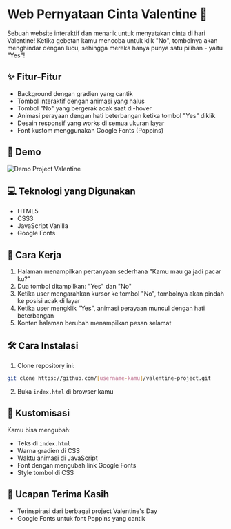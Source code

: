 # Web Pernyataan Cinta Valentine 💝

Sebuah website interaktif dan menarik untuk menyatakan cinta di hari Valentine! Ketika gebetan kamu mencoba untuk klik "No", tombolnya akan menghindar dengan lucu, sehingga mereka hanya punya satu pilihan - yaitu "Yes"! 

## ✨ Fitur-Fitur

- Background dengan gradien yang cantik
- Tombol interaktif dengan animasi yang halus
- Tombol "No" yang bergerak acak saat di-hover
- Animasi perayaan dengan hati beterbangan ketika tombol "Yes" diklik
- Desain responsif yang works di semua ukuran layar
- Font kustom menggunakan Google Fonts (Poppins)

## 🚀 Demo

![Demo Project Valentine](https://raw.githubusercontent.com/[username-kamu]/valentine-project/main/demo.gif)

## 💻 Teknologi yang Digunakan

- HTML5
- CSS3
- JavaScript Vanilla
- Google Fonts

## 🎯 Cara Kerja

1. Halaman menampilkan pertanyaan sederhana "Kamu mau ga jadi pacar ku?"
2. Dua tombol ditampilkan: "Yes" dan "No"
3. Ketika user mengarahkan kursor ke tombol "No", tombolnya akan pindah ke posisi acak di layar
4. Ketika user mengklik "Yes", animasi perayaan muncul dengan hati beterbangan
5. Konten halaman berubah menampilkan pesan selamat

## 🛠️ Cara Instalasi

1. Clone repository ini:
```bash
git clone https://github.com/[username-kamu]/valentine-project.git
```

2. Buka `index.html` di browser kamu

## 🎨 Kustomisasi

Kamu bisa mengubah:

- Teks di `index.html`
- Warna gradien di CSS
- Waktu animasi di JavaScript
- Font dengan mengubah link Google Fonts
- Style tombol di CSS

## 🙏 Ucapan Terima Kasih

- Terinspirasi dari berbagai project Valentine's Day
- Google Fonts untuk font Poppins yang cantik
